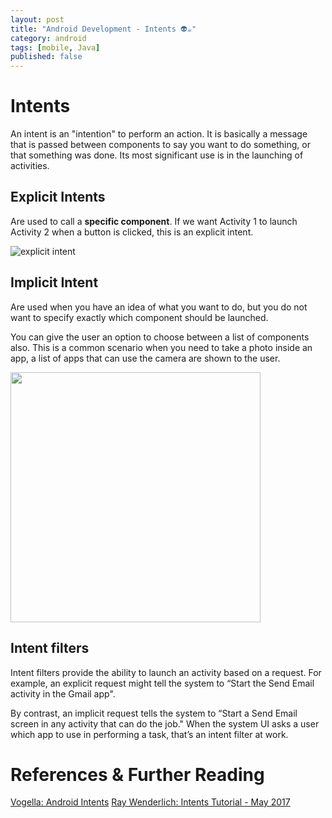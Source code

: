 ```yaml
---
layout: post
title: "Android Development - Intents 👽☕"
category: android
tags: [mobile, Java]
published: false
---
```


# Intents

An intent is an "intention" to perform an action. It is basically a message that is passed between components to say you want to do something, or that something was done. Its most significant use is in the launching of activities.

## Explicit Intents

Are used to call a __specific component__. If we want Activity 1 to launch Activity 2 when a button is clicked, this is an explicit intent.

![explicit intent](https://www.tutorialspoint.com/android/images/intent1.jpg)

## Implicit Intent

Are used when you have an idea of what you want to do, but you do not want to specify exactly which component should be launched.

You can give the user an option to choose between a list of components also. This is a common scenario when you need to take a photo inside an app, a list of apps that can use the camera are shown to the user.

<img src="https://koenig-media.raywenderlich.com/uploads/2015/04/7.-Intent-Chooser.png" height="400px"/>

## Intent filters

Intent filters provide the ability to launch an activity based on a request. For example, an explicit request might tell the system to “Start the Send Email activity in the Gmail app".

By contrast, an implicit request tells the system to “Start a Send Email screen in any activity that can do the job." When the system UI asks a user which app to use in performing a task, that’s an intent filter at work.

# References & Further Reading
[Vogella: Android Intents](http://www.vogella.com/tutorials/AndroidIntent/article.html)
[Ray Wenderlich: Intents Tutorial - May 2017](https://www.raywenderlich.com/160019/android-intents-tutorial-2)
